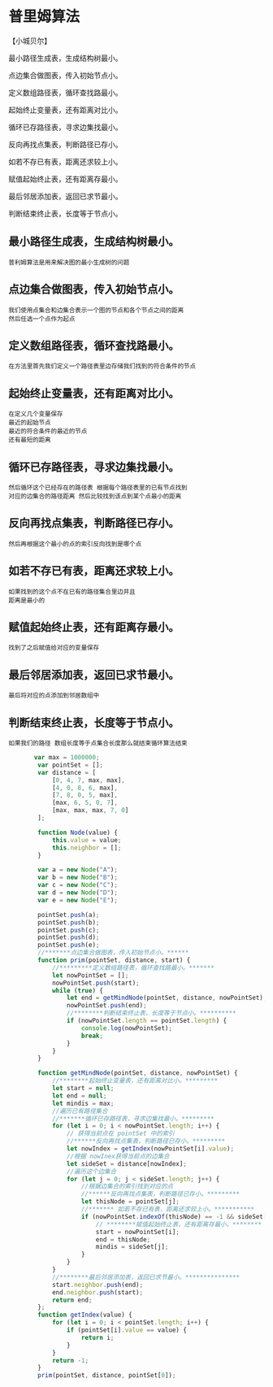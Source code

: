 # 普里姆算法
【小城贝尔】

最小路径生成表，生成结构树最小。

点边集合做图表，传入初始节点小。

定义数组路径表，循环查找路最小。

起始终止变量表，还有距离对比小。

循环已存路径表，寻求边集找最小。

反向再找点集表，判断路径已存小。

如若不存已有表，距离还求较上小。

赋值起始终止表，还有距离存最小。

最后邻居添加表，返回已求节最小。

判断结束终止表，长度等于节点小。

## 最小路径生成表，生成结构树最小。
    普利姆算法是用来解决图的最小生成树的问题
## 点边集合做图表，传入初始节点小。
    我们使用点集合和边集合表示一个图的节点和各个节点之间的距离
    然后任选一个点作为起点
## 定义数组路径表，循环查找路最小。
    在方法里首先我们定义一个路径表里边存储我们找到的符合条件的节点
## 起始终止变量表，还有距离对比小。
    在定义几个变量保存
    最近的起始节点
    最近的符合条件的最近的节点
    还有最短的距离
## 循环已存路径表，寻求边集找最小。
    然后循环这个已经存在的路径表 根据每个路径表里的已有节点找到
    对应的边集合的路径距离 然后比较找到该点到某个点最小的距离
## 反向再找点集表，判断路径已存小。
    然后再根据这个最小的点的索引反向找到是哪个点
## 如若不存已有表，距离还求较上小。
    如果找到的这个点不在已有的路径集合里边并且
    距离是最小的 
## 赋值起始终止表，还有距离存最小。
    找到了之后赋值给对应的变量保存
## 最后邻居添加表，返回已求节最小。
    最后将对应的点添加到邻居数组中
## 判断结束终止表，长度等于节点小。
    如果我们的路径 数组长度等于点集合长度那么就结束循环算法结束

```js
       var max = 1000000;
        var pointSet = [];
        var distance = [
            [0, 4, 7, max, max],
            [4, 0, 8, 6, max],
            [7, 8, 0, 5, max],
            [max, 6, 5, 0, 7],
            [max, max, max, 7, 0]
        ];

        function Node(value) {
            this.value = value;
            this.neighbor = [];
        }

        var a = new Node("A");
        var b = new Node("B");
        var c = new Node("C");
        var d = new Node("D");
        var e = new Node("E");

        pointSet.push(a);
        pointSet.push(b);
        pointSet.push(c);
        pointSet.push(d);
        pointSet.push(e);
        //*******点边集合做图表，传入初始节点小。******
        function prim(pointSet, distance, start) {
            //*********定义数组路径表，循环查找路最小。*******
            let nowPointSet = [];
            nowPointSet.push(start);
            while (true) {
                let end = getMindNode(pointSet, distance, nowPointSet);
                nowPointSet.push(end);
                //********判断结束终止表，长度等于节点小。**********
                if (nowPointSet.length == pointSet.length) {
                    console.log(nowPointSet);
                    break;
                }
            }
        }

        function getMindNode(pointSet, distance, nowPointSet) {
            //********起始终止变量表，还有距离对比小。*********
            let start = null;
            let end = null;
            let mindis = max;
            //遍历已有路径集合
            //*******循环已存路径表，寻求边集找最小。*********
            for (let i = 0; i < nowPointSet.length; i++) {
                // 获得当前点在 pointSet 中的索引
                //******反向再找点集表，判断路径已存小。*********
                let nowIndex = getIndex(nowPointSet[i].value);
                //根据 nowInex获得当前点的边集合
                let sideSet = distance[nowIndex];
                //遍历这个边集合
                for (let j = 0; j < sideSet.length; j++) {
                    //根据边集合的索引找到对应的点
                    //******反向再找点集表，判断路径已存小。*********
                    let thisNode = pointSet[j];
                    //******* 如若不存已有表，距离还求较上小。***********
                    if (nowPointSet.indexOf(thisNode) == -1 && sideSet[j] < mindis) {
                        // ********赋值起始终止表，还有距离存最小。********
                        start = nowPointSet[i];
                        end = thisNode;
                        mindis = sideSet[j];
                    }
                }
            }
            //********最后邻居添加表，返回已求节最小。***************
            start.neighbor.push(end);
            end.neighbor.push(start);
            return end;
        };
        function getIndex(value) {
            for (let i = 0; i < pointSet.length; i++) {
                if (pointSet[i].value == value) {
                    return i;
                }
            }
            return -1;
        }
        prim(pointSet, distance, pointSet[0]);
```